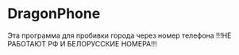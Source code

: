 # DragonPhone

Эта программа для пробивки города через номер телефона
!!!НЕ РАБОТАЮТ РФ И БЕЛОРУССКИЕ НОМЕРА!!!
